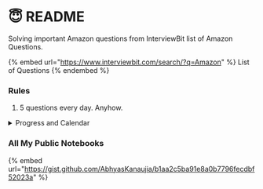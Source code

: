 # 😇 README

Solving important Amazon questions from InterviewBit list of Amazon Questions.&#x20;

{% embed url="https://www.interviewbit.com/search/?q=Amazon" %}
List of Questions
{% endembed %}

### Rules

1. &#x20;5 questions every day. Anyhow.&#x20;

<details>

<summary>Progress and Calendar </summary>

### 1st June

* [x] Rotate Matrix
* [x] Max Sum COntiguous Sub array
* [ ] Find Duplicate in Array
* [x] Merge Intervals
* [x] Spiral Order Matrix I

### 2nd June

* [x] Repeat and Missing Number Array
* [x] Merge Overlapping Intervals
* [x] Set Matrix Zeros
* [x] Spiral Order Matrix II
* [x] Largest Number

### 3rd June

* [x] Find Missing Integer
* [x] Pascal Triangle
* [x] Max Distance
* [x] Next Permutation
* [x] Wave Array

### 4th June

* [x] Min Steps in Infinite Grid
* [x] Flip
* [x] Find Permutation
* [ ] Maximum Absolute Difference
* [x] Maximum Unsorted Subarray

### 5th June

* [x] Reorder Data in Log Files
* [x] Make Equal Array
* [x] Excel Column Number
* [x] Excel Column Title
* [x] Grid Unique Paths

### 6th June

* [x] Power of Two Integers
* [ ] Next Silimar Number
* [ ] k-th Permutation
* [ ] Median of Array
* [ ] Square Root of Integer

### 7th June

* [ ] Rotated Sorted Array search
* [ ] Matrix Median
* [ ] Capacity To ship packages within B Days
* [ ] Implement \`StrStr\`
* [ ] Integer To Roman

### 8th June

* [ ] Roman To Integer
* [ ] Length of the Last word
* [ ] Atoi
* [ ] Valid IP Addresses
* [ ] Compare Version Numbers

</details>

### All My Public Notebooks

{% embed url="https://gist.github.com/AbhyasKanaujia/b1aa2c5ba91e8a0b7796fecdbf52023a" %}
